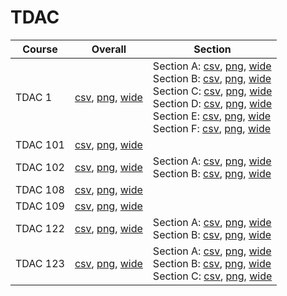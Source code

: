 # TDAC

| Course | Overall | Section |
| ------ | ------- | ------- |
| TDAC 1 | [csv](https://github.com/UCSD-Historical-Enrollment-Data/2024Spring/blob/main/overall/TDAC%201.csv), [png](https://raw.githubusercontent.com/UCSD-Historical-Enrollment-Data/2024Spring/main/plot_overall/TDAC%201.png), [wide](https://raw.githubusercontent.com/UCSD-Historical-Enrollment-Data/2024Spring/main/plot_overall_wide/TDAC%201.png) | Section A: [csv](https://github.com/UCSD-Historical-Enrollment-Data/2024Spring/blob/main/section/TDAC%201_A.csv), [png](https://raw.githubusercontent.com/UCSD-Historical-Enrollment-Data/2024Spring/main/plot_section/TDAC%201_A.png), [wide](https://raw.githubusercontent.com/UCSD-Historical-Enrollment-Data/2024Spring/main/plot_section_wide/TDAC%201_A.png)<br>Section B: [csv](https://github.com/UCSD-Historical-Enrollment-Data/2024Spring/blob/main/section/TDAC%201_B.csv), [png](https://raw.githubusercontent.com/UCSD-Historical-Enrollment-Data/2024Spring/main/plot_section/TDAC%201_B.png), [wide](https://raw.githubusercontent.com/UCSD-Historical-Enrollment-Data/2024Spring/main/plot_section_wide/TDAC%201_B.png)<br>Section C: [csv](https://github.com/UCSD-Historical-Enrollment-Data/2024Spring/blob/main/section/TDAC%201_C.csv), [png](https://raw.githubusercontent.com/UCSD-Historical-Enrollment-Data/2024Spring/main/plot_section/TDAC%201_C.png), [wide](https://raw.githubusercontent.com/UCSD-Historical-Enrollment-Data/2024Spring/main/plot_section_wide/TDAC%201_C.png)<br>Section D: [csv](https://github.com/UCSD-Historical-Enrollment-Data/2024Spring/blob/main/section/TDAC%201_D.csv), [png](https://raw.githubusercontent.com/UCSD-Historical-Enrollment-Data/2024Spring/main/plot_section/TDAC%201_D.png), [wide](https://raw.githubusercontent.com/UCSD-Historical-Enrollment-Data/2024Spring/main/plot_section_wide/TDAC%201_D.png)<br>Section E: [csv](https://github.com/UCSD-Historical-Enrollment-Data/2024Spring/blob/main/section/TDAC%201_E.csv), [png](https://raw.githubusercontent.com/UCSD-Historical-Enrollment-Data/2024Spring/main/plot_section/TDAC%201_E.png), [wide](https://raw.githubusercontent.com/UCSD-Historical-Enrollment-Data/2024Spring/main/plot_section_wide/TDAC%201_E.png)<br>Section F: [csv](https://github.com/UCSD-Historical-Enrollment-Data/2024Spring/blob/main/section/TDAC%201_F.csv), [png](https://raw.githubusercontent.com/UCSD-Historical-Enrollment-Data/2024Spring/main/plot_section/TDAC%201_F.png), [wide](https://raw.githubusercontent.com/UCSD-Historical-Enrollment-Data/2024Spring/main/plot_section_wide/TDAC%201_F.png) |
| TDAC 101 | [csv](https://github.com/UCSD-Historical-Enrollment-Data/2024Spring/blob/main/overall/TDAC%20101.csv), [png](https://raw.githubusercontent.com/UCSD-Historical-Enrollment-Data/2024Spring/main/plot_overall/TDAC%20101.png), [wide](https://raw.githubusercontent.com/UCSD-Historical-Enrollment-Data/2024Spring/main/plot_overall_wide/TDAC%20101.png) |  |
| TDAC 102 | [csv](https://github.com/UCSD-Historical-Enrollment-Data/2024Spring/blob/main/overall/TDAC%20102.csv), [png](https://raw.githubusercontent.com/UCSD-Historical-Enrollment-Data/2024Spring/main/plot_overall/TDAC%20102.png), [wide](https://raw.githubusercontent.com/UCSD-Historical-Enrollment-Data/2024Spring/main/plot_overall_wide/TDAC%20102.png) | Section A: [csv](https://github.com/UCSD-Historical-Enrollment-Data/2024Spring/blob/main/section/TDAC%20102_A.csv), [png](https://raw.githubusercontent.com/UCSD-Historical-Enrollment-Data/2024Spring/main/plot_section/TDAC%20102_A.png), [wide](https://raw.githubusercontent.com/UCSD-Historical-Enrollment-Data/2024Spring/main/plot_section_wide/TDAC%20102_A.png)<br>Section B: [csv](https://github.com/UCSD-Historical-Enrollment-Data/2024Spring/blob/main/section/TDAC%20102_B.csv), [png](https://raw.githubusercontent.com/UCSD-Historical-Enrollment-Data/2024Spring/main/plot_section/TDAC%20102_B.png), [wide](https://raw.githubusercontent.com/UCSD-Historical-Enrollment-Data/2024Spring/main/plot_section_wide/TDAC%20102_B.png) |
| TDAC 108 | [csv](https://github.com/UCSD-Historical-Enrollment-Data/2024Spring/blob/main/overall/TDAC%20108.csv), [png](https://raw.githubusercontent.com/UCSD-Historical-Enrollment-Data/2024Spring/main/plot_overall/TDAC%20108.png), [wide](https://raw.githubusercontent.com/UCSD-Historical-Enrollment-Data/2024Spring/main/plot_overall_wide/TDAC%20108.png) |  |
| TDAC 109 | [csv](https://github.com/UCSD-Historical-Enrollment-Data/2024Spring/blob/main/overall/TDAC%20109.csv), [png](https://raw.githubusercontent.com/UCSD-Historical-Enrollment-Data/2024Spring/main/plot_overall/TDAC%20109.png), [wide](https://raw.githubusercontent.com/UCSD-Historical-Enrollment-Data/2024Spring/main/plot_overall_wide/TDAC%20109.png) |  |
| TDAC 122 | [csv](https://github.com/UCSD-Historical-Enrollment-Data/2024Spring/blob/main/overall/TDAC%20122.csv), [png](https://raw.githubusercontent.com/UCSD-Historical-Enrollment-Data/2024Spring/main/plot_overall/TDAC%20122.png), [wide](https://raw.githubusercontent.com/UCSD-Historical-Enrollment-Data/2024Spring/main/plot_overall_wide/TDAC%20122.png) | Section A: [csv](https://github.com/UCSD-Historical-Enrollment-Data/2024Spring/blob/main/section/TDAC%20122_A.csv), [png](https://raw.githubusercontent.com/UCSD-Historical-Enrollment-Data/2024Spring/main/plot_section/TDAC%20122_A.png), [wide](https://raw.githubusercontent.com/UCSD-Historical-Enrollment-Data/2024Spring/main/plot_section_wide/TDAC%20122_A.png)<br>Section B: [csv](https://github.com/UCSD-Historical-Enrollment-Data/2024Spring/blob/main/section/TDAC%20122_B.csv), [png](https://raw.githubusercontent.com/UCSD-Historical-Enrollment-Data/2024Spring/main/plot_section/TDAC%20122_B.png), [wide](https://raw.githubusercontent.com/UCSD-Historical-Enrollment-Data/2024Spring/main/plot_section_wide/TDAC%20122_B.png) |
| TDAC 123 | [csv](https://github.com/UCSD-Historical-Enrollment-Data/2024Spring/blob/main/overall/TDAC%20123.csv), [png](https://raw.githubusercontent.com/UCSD-Historical-Enrollment-Data/2024Spring/main/plot_overall/TDAC%20123.png), [wide](https://raw.githubusercontent.com/UCSD-Historical-Enrollment-Data/2024Spring/main/plot_overall_wide/TDAC%20123.png) | Section A: [csv](https://github.com/UCSD-Historical-Enrollment-Data/2024Spring/blob/main/section/TDAC%20123_A.csv), [png](https://raw.githubusercontent.com/UCSD-Historical-Enrollment-Data/2024Spring/main/plot_section/TDAC%20123_A.png), [wide](https://raw.githubusercontent.com/UCSD-Historical-Enrollment-Data/2024Spring/main/plot_section_wide/TDAC%20123_A.png)<br>Section B: [csv](https://github.com/UCSD-Historical-Enrollment-Data/2024Spring/blob/main/section/TDAC%20123_B.csv), [png](https://raw.githubusercontent.com/UCSD-Historical-Enrollment-Data/2024Spring/main/plot_section/TDAC%20123_B.png), [wide](https://raw.githubusercontent.com/UCSD-Historical-Enrollment-Data/2024Spring/main/plot_section_wide/TDAC%20123_B.png)<br>Section C: [csv](https://github.com/UCSD-Historical-Enrollment-Data/2024Spring/blob/main/section/TDAC%20123_C.csv), [png](https://raw.githubusercontent.com/UCSD-Historical-Enrollment-Data/2024Spring/main/plot_section/TDAC%20123_C.png), [wide](https://raw.githubusercontent.com/UCSD-Historical-Enrollment-Data/2024Spring/main/plot_section_wide/TDAC%20123_C.png) |
